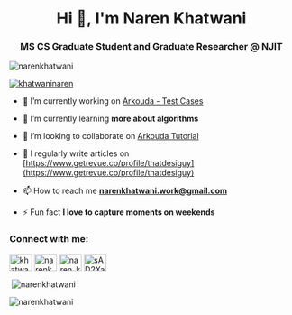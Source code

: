 <h1 align="center">Hi 👋, I'm Naren Khatwani</h1>
<h3 align="center">MS CS Graduate Student and Graduate Researcher @ NJIT</h3>

<p align="left"> <img src="https://komarev.com/ghpvc/?username=narenkhatwani&label=Profile%20views&color=0e75b6&style=flat" alt="narenkhatwani" /> </p>

<p align="left"> <a href="https://twitter.com/khatwaninaren" target="blank"><img src="https://img.shields.io/twitter/follow/khatwaninaren?logo=twitter&style=for-the-badge" alt="khatwaninaren" /></a> </p>

- 🔭 I’m currently working on [Arkouda - Test Cases](https://github.com/Bears-R-Us/arkouda-njit/issues)

- 🌱 I’m currently learning **more about algorithms**

- 👯 I’m looking to collaborate on [Arkouda Tutorial](https://github.com/njit-hpc-initiative/tutorial-arkouda-njit)

- 📝 I regularly write articles on [https://www.getrevue.co/profile/thatdesiguy](https://www.getrevue.co/profile/thatdesiguy)

- 📫 How to reach me **narenkhatwani.work@gmail.com**

- ⚡ Fun fact **I love to capture moments on weekends**

<h3 align="left">Connect with me:</h3>
<p align="left">
<a href="https://twitter.com/khatwaninaren" target="blank"><img align="center" src="https://raw.githubusercontent.com/rahuldkjain/github-profile-readme-generator/master/src/images/icons/Social/twitter.svg" alt="khatwaninaren" height="30" width="40" /></a>
<a href="https://linkedin.com/in/narenkhatwani" target="blank"><img align="center" src="https://raw.githubusercontent.com/rahuldkjain/github-profile-readme-generator/master/src/images/icons/Social/linked-in-alt.svg" alt="narenkhatwani" height="30" width="40" /></a>
<a href="https://instagram.com/naren_khatwani007" target="blank"><img align="center" src="https://raw.githubusercontent.com/rahuldkjain/github-profile-readme-generator/master/src/images/icons/Social/instagram.svg" alt="naren_khatwani007" height="30" width="40" /></a>
<a href="https://discord.gg/sAD2XajWjS" target="blank"><img align="center" src="https://raw.githubusercontent.com/rahuldkjain/github-profile-readme-generator/master/src/images/icons/Social/discord.svg" alt="sAD2XajWjS" height="30" width="40" /></a>
</p>


<p>&nbsp;<img align="center" src="https://github-readme-stats.vercel.app/api?username=narenkhatwani&show_icons=true&locale=en" alt="narenkhatwani" /></p>
<img align="left" src="https://github-readme-stats.vercel.app/api/top-langs/?username=narenkhatwani&layout=compact&hide=html&theme=blue-green" alt="narenkhatwani" />
